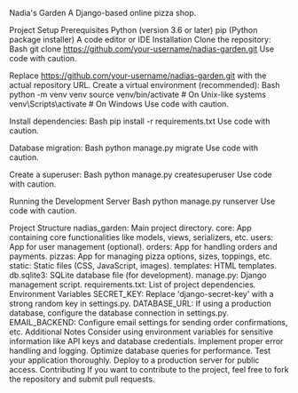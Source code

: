Nadia's Garden
A Django-based online pizza shop.

Project Setup
Prerequisites
Python (version 3.6 or later)
pip (Python package installer)
A code editor or IDE
Installation
Clone the repository:
Bash
git clone https://github.com/your-username/nadias-garden.git
Use code with caution.

Replace https://github.com/your-username/nadias-garden.git with the actual repository URL.
Create a virtual environment (recommended):
Bash
python -m venv venv
source venv/bin/activate  # On Unix-like systems
venv\Scripts\activate  # On Windows
Use code with caution.

Install dependencies:
Bash
pip install -r requirements.txt
Use code with caution.

Database migration:
Bash
python manage.py migrate
Use code with caution.

Create a superuser:
Bash
python manage.py createsuperuser
Use code with caution.

Running the Development Server
Bash
python manage.py runserver
Use code with caution.

Project Structure
nadias_garden: Main project directory.
core: App containing core functionalities like models, views, serializers, etc.
users: App for user management (optional).
orders: App for handling orders and payments.
pizzas: App for managing pizza options, sizes, toppings, etc.
static: Static files (CSS, JavaScript, images).
templates: HTML templates.
db.sqlite3: SQLite database file (for development).
manage.py: Django management script.
requirements.txt: List of project dependencies.
Environment Variables
SECRET_KEY: Replace 'django-secret-key' with a strong random key in settings.py.
DATABASE_URL: If using a production database, configure the database connection in settings.py.
EMAIL_BACKEND: Configure email settings for sending order confirmations, etc.
Additional Notes
Consider using environment variables for sensitive information like API keys and database credentials.
Implement proper error handling and logging.
Optimize database queries for performance.
Test your application thoroughly.
Deploy to a production server for public access.
Contributing
If you want to contribute to the project, feel free to fork the repository and submit pull requests.
